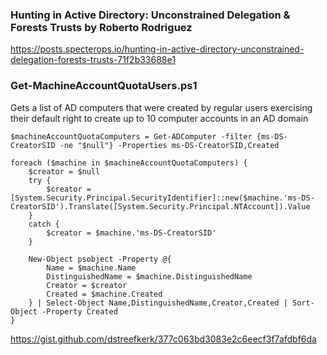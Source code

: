 ### Hunting in Active Directory: Unconstrained Delegation & Forests Trusts by Roberto Rodriguez

https://posts.specterops.io/hunting-in-active-directory-unconstrained-delegation-forests-trusts-71f2b33688e1

### Get-MachineAccountQuotaUsers.ps1
Gets a list of AD computers that were created by regular users exercising their default right to create up to 10 computer accounts in an AD domain

```
$machineAccountQuotaComputers = Get-ADComputer -filter {ms-DS-CreatorSID -ne "$null"} -Properties ms-DS-CreatorSID,Created

foreach ($machine in $machineAccountQuotaComputers) {
    $creator = $null
    try {
        $creator = [System.Security.Principal.SecurityIdentifier]::new($machine.'ms-DS-CreatorSID').Translate([System.Security.Principal.NTAccount]).Value
    }
    catch {
        $creator = $machine.'ms-DS-CreatorSID'
    }

    New-Object psobject -Property @{
        Name = $machine.Name
        DistinguishedName = $machine.DistinguishedName
        Creator = $creator
        Created = $machine.Created
    } | Select-Object Name,DistinguishedName,Creator,Created | Sort-Object -Property Created
}
```

https://gist.github.com/dstreefkerk/377c063bd3083e2c6eecf3f7afdbf6da

